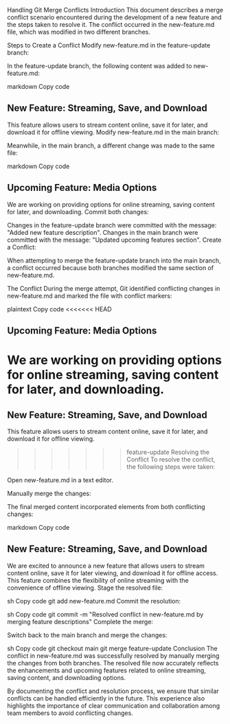 Handling Git Merge Conflicts
Introduction
This document describes a merge conflict scenario encountered during the development of a new feature and the steps taken to resolve it. The conflict occurred in the new-feature.md file, which was modified in two different branches.

Steps to Create a Conflict
Modify new-feature.md in the feature-update branch:

In the feature-update branch, the following content was added to new-feature.md:

markdown
Copy code
## New Feature: Streaming, Save, and Download

This feature allows users to stream content online, save it for later, and download it for offline viewing.
Modify new-feature.md in the main branch:

Meanwhile, in the main branch, a different change was made to the same file:

markdown
Copy code
## Upcoming Feature: Media Options

We are working on providing options for online streaming, saving content for later, and downloading.
Commit both changes:

Changes in the feature-update branch were committed with the message: "Added new feature description".
Changes in the main branch were committed with the message: "Updated upcoming features section".
Create a Conflict:

When attempting to merge the feature-update branch into the main branch, a conflict occurred because both branches modified the same section of new-feature.md.

The Conflict
During the merge attempt, Git identified conflicting changes in new-feature.md and marked the file with conflict markers:

plaintext
Copy code
<<<<<<< HEAD
## Upcoming Feature: Media Options

We are working on providing options for online streaming, saving content for later, and downloading.
=======
## New Feature: Streaming, Save, and Download

This feature allows users to stream content online, save it for later, and download it for offline viewing.
>>>>>>> feature-update
Resolving the Conflict
To resolve the conflict, the following steps were taken:

Open new-feature.md in a text editor.

Manually merge the changes:

The final merged content incorporated elements from both conflicting changes:

markdown
Copy code
## New Feature: Streaming, Save, and Download

We are excited to announce a new feature that allows users to stream content online, save it for later viewing, and download it for offline access. This feature combines the flexibility of online streaming with the convenience of offline viewing.
Stage the resolved file:

sh
Copy code
git add new-feature.md
Commit the resolution:

sh
Copy code
git commit -m "Resolved conflict in new-feature.md by merging feature descriptions"
Complete the merge:

Switch back to the main branch and merge the changes:

sh
Copy code
git checkout main
git merge feature-update
Conclusion
The conflict in new-feature.md was successfully resolved by manually merging the changes from both branches. The resolved file now accurately reflects the enhancements and upcoming features related to online streaming, saving content, and downloading options.

By documenting the conflict and resolution process, we ensure that similar conflicts can be handled efficiently in the future. This experience also highlights the importance of clear communication and collaboration among team members to avoid conflicting changes.


